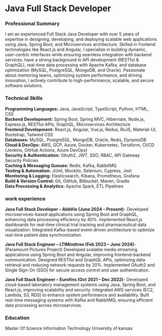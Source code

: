 # Java Full Stack Developer

### Professional Summary

I am an experienced Full Stack Java Developer with over 5 years of expertise in designing, developing, and deploying scalable web applications using Java, Spring Boot, and Microservices architecture. Skilled in frontend technologies like React.js and Angular, I specialize in building dynamic, user-centric interfaces while ensuring seamless integration with backend services. have a strong background in API development (RESTful & GraphQL), real-time data processing with Apache Kafka, and database optimization (MySQL, PostgreSQL, MongoDB, and Oracle). Passionate about mentoring teams, optimizing system performance, and driving innovation, I actively contribute to high-performance, scalable, and secure software solutions.

### Technical Skills

**Programming Languages:** Java, JavaScript, TypeScript, Python, HTML, CSS  
**Backend Development:** Spring Boot, Spring MVC, Hibernate, Node.js, Express.js, RESTful APIs, GraphQL, Microservices Architecture  
**Frontend Development:** React.js, Angular, Vue.js, Redux, RxJS, Material-UI, Bootstrap, Tailwind CSS  
**Databases:** MySQL, PostgreSQL, MongoDB, Oracle, Redis, DynamoDB  
**Cloud & DevOps:** AWS, GCP, Azure, Docker, Kubernetes, Terraform, CI/CD (Jenkins, GitHub Actions, Azure DevOps)  
**Security & Authentication:** OAuth2, JWT, SSO, RBAC, API Gateway Security Policies  
**Caching & Messaging Queues:** Redis, Kafka, RabbitMQ  
**Testing & Automation:** JUnit, Mockito, Selenium, Cypress, Jest  
**Monitoring & Logging:** Elasticsearch, Kibana, Prometheus, Grafana  
**Build & Version Control:** Git, GitHub, Bitbucket, Maven, Gradle  
**Data Processing & Analytics:** Apache Spark, ETL Pipelines  

### work experience

**Java Full Stack Developer – AbbVie (June 2024 – Present)**-
Developed microservices-based applications using Spring Boot and GraphQL, enhancing data processing efficiency by 40%.
Implemented React.js dashboards for real-time clinical trial tracking and pharmaceutical data visualization.
Integrated Kafka-based event-driven architecture to optimize real-time patient data synchronization.

**Java Full Stack Engineer – LTIMindtree (Feb 2023 – June 2024)**- (Paramount Pictures Project)
Developed scalable media streaming applications using Spring Boot and Angular, improving frontend-backend communication.
Designed RESTful and GraphQL APIs, optimizing data retrieval and reducing network requests by 20%.
Implemented OAuth2 and Single Sign-On (SSO) for secure access control and user authentication.

**Java Full Stack Engineer – Eurofins (Oct 2021 – Dec 2022)**-
Developed cloud-based laboratory management systems using Java, Spring Boot, and React.js, improving scalability and security.
Integrated AWS services (EC2, Lambda, S3, RDS) to enhance system performance and availability.
Built real-time messaging systems with Kafka and RabbitMQ, ensuring efficient data processing across microservices.

### Education
 
Master Of Science Information Technology      University of kansas
